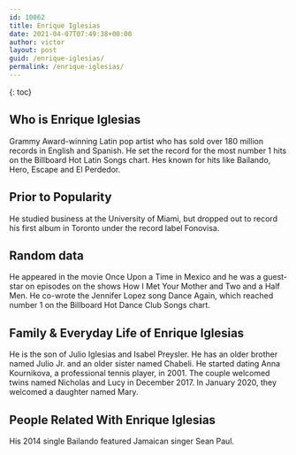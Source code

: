 ```yaml
---
id: 10062
title: Enrique Iglesias
date: 2021-04-07T07:49:38+00:00
author: victor
layout: post
guid: /enrique-iglesias/
permalink: /enrique-iglesias/
---
```



{: toc}


## Who is Enrique Iglesias



Grammy Award-winning Latin pop artist who has sold over 180 million records in English and Spanish. He set the record for the most number 1 hits on the Billboard Hot Latin Songs chart. Hes known for hits like Bailando, Hero, Escape and El Perdedor. 

                
                
                
## Prior to Popularity



He studied business at the University of Miami, but dropped out to record his first album in Toronto under the record label Fonovisa. 

                
                
                
## Random data



He appeared in the movie Once Upon a Time in Mexico and he was a guest-star on episodes on the shows How I Met Your Mother and Two and a Half Men. He co-wrote the Jennifer Lopez song Dance Again, which reached number 1 on the Billboard Hot Dance Club Songs chart. 

                
                
                
## Family & Everyday Life of Enrique Iglesias



He is the son of Julio Iglesias and Isabel Preysler. He has an older brother named Julio Jr. and an older sister named Chabeli. He started dating Anna Kournikova, a professional tennis player, in 2001. The couple welcomed twins named Nicholas and Lucy in December 2017. In January 2020, they welcomed a daughter named Mary. 

                
                
                
## People Related With Enrique Iglesias



His 2014 single Bailando featured Jamaican singer Sean Paul. 

                
              
            
          
          
          